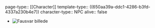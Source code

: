 page-type:: [[Character]]
template-type:: ((650aa39a-ddc1-4286-b3fd-4337a230b4e7))
character-type:: NPC
alive:: false

- ![Fausvar billede](https://i.pinimg.com/originals/a7/45/c1/a745c12c618fe08ecfb6ad83014ee8cd.jpg)